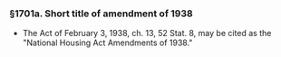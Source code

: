 ### §1701a. Short title of amendment of 1938
* The Act of February 3, 1938, ch. 13, 52 Stat. 8, may be cited as the "National Housing Act Amendments of 1938."
